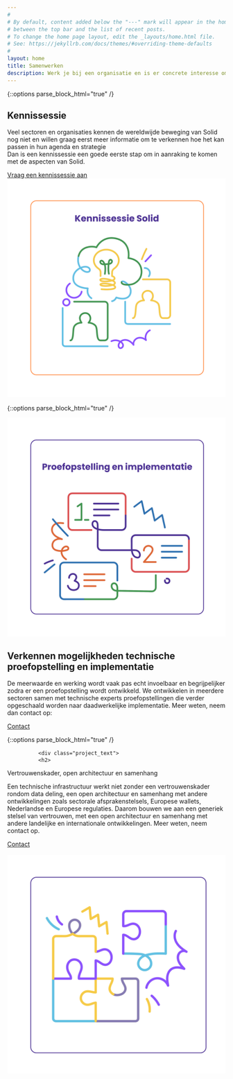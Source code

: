 ```yaml
---
#
# By default, content added below the "---" mark will appear in the home page
# between the top bar and the list of recent posts.
# To change the home page layout, edit the _layouts/home.html file.
# See: https://jekyllrb.com/docs/themes/#overriding-theme-defaults
#
layout: home
title: Samenwerken
description: Werk je bij een organisatie en is er concrete interesse om aan de slag te gaan met projecten rondom veilig en verantwoord data delen, mogelijk in samenwerking met ketenpartners? Een kennissessie of proefopstelling met een serieuze doorkijk naar implementatie zijn voorbeelden van mogelijkheden.
---
```


{::options parse_block_html="true" /}
<div class="wrapperprojects" markdown="0" id="kennissessie">
            <div class="projectblock">
             <div class="project_text">
              <h2>
Kennissessie
              </h2>
              <p>
Veel sectoren en organisaties kennen de wereldwijde beweging van Solid nog niet en willen graag eerst meer informatie om te verkennen hoe het kan passen in hun agenda en strategie<br>
Dan is een kennissessie een goede eerste stap om in aanraking te komen met de aspecten van Solid.
                </p>
                <div class="button_align">
               <div class="button"><a class="button_link" href="/contact">Vraag een kennissessie aan</a></div>
              </div>
              </div>
              <div class="project_img">
                <img src="/img/kennissessie.svg" alt="">
            </div>         
        </div>
</div>


{::options parse_block_html="true" /}
<div class="wrapperprojects" markdown="0" id="proefopstelling">
            <div class="projectblock">
             <div class="project_img">
                <img src="/img/proefopstelling.svg" alt="">
            </div>    
              <div class="project_text">
              <h2>
Verkennen mogelijkheden technische proefopstelling en implementatie
              </h2>
              <p>
De meerwaarde en werking wordt vaak pas echt invoelbaar en begrijpelijker zodra er een proefopstelling wordt ontwikkeld. We ontwikkelen in meerdere sectoren samen met technische experts proefopstellingen die verder opgeschaald worden naar daadwerkelijke implementatie. Meer weten, neem dan contact op:
              </p>
                 <div class="button_align">
               <div class="button"><a class="button_link" href="/contact">Contact</a></div>
              </div>
              </div>
        </div>
</div>

{::options parse_block_html="true" /}
<div class="wrapperprojects" markdown="0" id="proefopstelling">
            <div class="projectblock">
               
              <div class="project_text">
              <h2>
Vertrouwenskader, open architectuur en samenhang
              </h2>
              <p>
Een technische infrastructuur werkt niet zonder een vertrouwenskader rondom data deling, een open architectuur en samenhang met andere ontwikkelingen zoals sectorale afsprakenstelsels, Europese wallets, Nederlandse en Europese regulaties. Daarom bouwen we aan een generiek stelsel van vertrouwen, met een open architectuur en samenhang met andere landelijke en internationale ontwikkelingen.
Meer weten, neem contact op.
              </p>
                 <div class="button_align">
               <div class="button"><a class="button_link" href="/contact">Contact</a></div>
              </div>
              </div>             
             <div class="project_img">
                <img src="/img/samenwerken1.svg" alt="">
            </div>        
        </div>
</div>
